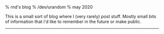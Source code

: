 % rnd's blog
% /dev/urandom
% may 2020

This is a small sort of blog where I (very rarely) post stuff. Mostly small bits
of information that i'd like to remember in the future or make public.

---

